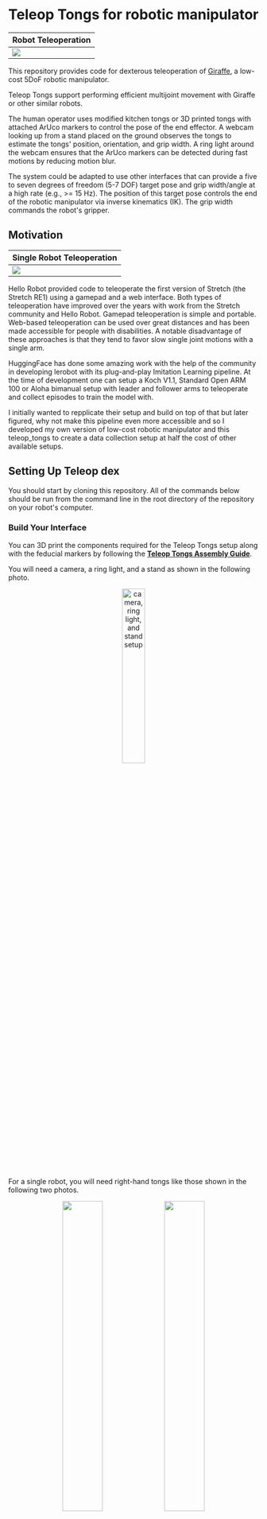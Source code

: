 # __Teleop Tongs for robotic manipulator__

| Robot Teleoperation                            |
| ---------------------------------------------- |
| ![](./gifs/single_arm_dishes_short_318x360.gif) |

This repository provides code for dexterous teleoperation of [Giraffe](https://github.com/carpit680/giraffe), a low-cost 5DoF robotic manipulator.

Teleop Tongs support performing efficient multijoint movement with Giraffe or other similar robots.

The human operator uses modified kitchen tongs or 3D printed tongs with attached ArUco markers to control the pose of the end effector. A webcam looking up from a stand placed on the ground observes the tongs to estimate the tongs' position, orientation, and grip width. A ring light around the webcam ensures that the ArUco markers can be detected during fast motions by reducing motion blur.

The system could be adapted to use other interfaces that can provide a five to seven degrees of freedom (5-7 DOF) target pose and grip width/angle at a high rate (e.g., >= 15 Hz). The position of this target pose controls the end of the robotic manipulator via inverse kinematics (IK). The grip width commands the robot's gripper.

## Motivation

| Single Robot Teleoperation                     |
| ---------------------------------------------- |
|          ![](./gifs/play_with_dog.gif)          |

Hello Robot provided code to teleoperate the first version of Stretch (the Stretch RE1) using a gamepad and a web interface. Both types of teleoperation have improved over the years with work from the Stretch community and Hello Robot. Gamepad teleoperation is simple and portable. Web-based teleoperation can be used over great distances and has been made accessible for people with disabilities. A notable disadvantage of these approaches is that they tend to favor slow single joint motions with a single arm.

HuggingFace has done some amazing work with the help of the community in developing lerobot with its plug-and-play Imitation Learning pipeline. At the time of development one can setup a Koch V1.1, Standard Open ARM 100 or Aloha bimanual setup with leader and follower arms to teleoperate and collect episodes to train the model with.

I initially wanted to repplicate their setup and build on top of that but later figured, why not make this pipeline even more accessible and so I developed my own version of low-cost robotic manipulator and this teleop_tongs to create a data collection setup at half the cost of other available setups.

## Setting Up Teleop dex

You should start by cloning this repository. All of the commands below should be run from the command line in the root directory of the repository on your robot's computer. 

### Build Your Interface

You can 3D print the components required for the Teleop Tongs setup along with the feducial markers by following the __[Teleop Tongs Assembly Guide](https://docs.google.com/document/d/1RCJbuiAU41ctlkckxPVuluC3laB2XDHw1zR1Jke-rWY/edit?usp=sharing)__.

You will need a camera, a ring light, and a stand as shown in the following photo.

<div style="text-align: center;">
    <img src="./images/camera_ring_light_and_stand.jpg" width="30%" alt="camera, ring light, and stand setup">
</div>

For a single robot, you will need right-hand tongs like those shown in the following two photos.

<div style="text-align: center;">
    <img src="./images/right_tongs_held_and_open.jpg" width="40%"> <img src="./images/right_tongs_held_and_closed.jpg" width="40%">
</div>

### Run the Installation Script

After cloning the repository, run the following installation script found in the repository's root directory. 

```bash
./install_dex_teleop.sh
```

The installation script sets up a udev rule for a Mi USB Webcam HD, so that the camera can be reset each time you run dexterous teleoperation. This is a workaround to avoid low frame rates and errors in the camera settings.

Next, the installation script installs v4l2 utilities, if necessary.

You also need to install some python dependencies:

```bash
pip install -r requirements.txt
```

### Generate Specialized URDFs

To run Teleop Tongs, you need to generate specialized URDF files. Teleop Tongs uses forward kinematic (FK) and inverse kinematic (IK) models of the robot. These models use specialized URDFs generated from the calibrated URDF on your robot.

```bash
python3 prepare_specialized_urdfs.py
```

### Set Up the Camera, Ring Light and Stand

As shown in the photo above, the camera stand should be placed on the ground, and the camera should be pointed straight up. The stand should be at its minimum height.

The camera should be plugged into your computer using a USB extension cable. The ring light should not be plugged carelessly as it requires too much power - it can either be plugged into a powered USB port, or externally.

When using the camera, the top of the camera should be pointed away from you. With respect to the robot, the top of the camera points in the direction of arm extended forward from its base, and the lens of the camera looks up.

### Calibrate the Webcam

After setting up your camera, you need to calibrate it.

First, generate a calibration board using the following command:

```bash
python3 webcam_calibration_create_board.py
```

This should result in the following PNG file.

```bash
webcam_aruco_calibration_board.png
```

Print this image out without scaling it. The resulting printout should match the dimensions specified in the PNG file.

Mount the resulting printout on a flat surface that you can move around the camera to capture calibration images __with the ring light turned on__.

Use the following command and your calibration pattern to collect calibration images for your Logitech C930e webcam. The entire calibration board should be visible and not too far away, or else the calibration images can lead to errors.

```bash
python3 webcam_calibration_collect_images.py
```

The images will be stored in the following directory.

```bash
./webcam_calibration_images/<camera name>/<camera resolution>
```

Once you've collected the calibration images, run the following command to process the images. 

```bash
python3 webcam_calibration_process_images.py
```

Processing the images will generate a YAML calibration file similar to the following file.

```bash
./webcam_calibration_images/<camera name>/<camera resolution>/camera_calibration_results_20231211211703.yaml
```

### Test the Camera

To make sure that your camera detects the ArUco markers on your tongs, __turn on the ring light__ and run the following code.

```bash
python3 webcam_teleop_interface.py
```

You should see images from the camera with green boxes drawn around detected ArUco markers.

## Running Teleop Tongs

After you've gotten everything setup, you can try out Teleop Tongs. Make sure to start with slow motions, to test your system, gain experience, and warm up.

### Start with Slow Motions

After setting everything up, run the following command without any command line arguments. __This will result in the robot moving at the slowest available speed while you ensure that everything is working properly and get used to using the teleoperation system.__

```bash
python3 dex_teleop.py
```

### When You're Ready, Try Fast Motions

Once you are confident that you have the system correctly configured and have learned to use it at the slowest speed, you can run the following command to try it at the fastest available speed. __The robot will move fast, so be very careful!__

```bash
python3 dex_teleop.py --fast
```

### Advanced: Multiprocessing with Shared Memory

To achieve better performance, you can run Teleop Tongs using two processes that communicate via shared memory.

First, run the interface process in a terminal. This process observes ArUco markers with the webcam to create goals for the robot's gripper.

```bash
python3 goal_from_teleop.py --multiprocessing
```

Second, run the robot process in a different terminal. This process receives gripper goals and attempts to achieve them by controlling the robot. 

```bash
python3 gripper_to_goal.py --multiprocessing --fast
```

## Acknowledgment

Blaine Matulevich has been extremely helpful throughout the development of Teleop Tongs, including testing, providing feedback, discussing the system, and contributing ideas. The entire Hello Robot team provided essential support throughout, including helping with early versions of Stretch 3, which the entire company worked on intensely.

